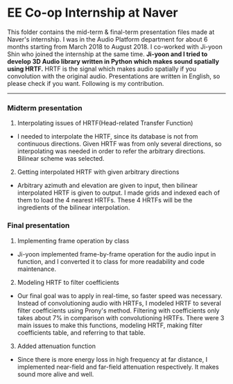 # EE Co-op Internship at Naver

This folder contains the mid-term & final-term presentation files made at Naver's internship. I was in the Audio Platform department for about 6 months starting from March 2018 to August 2018. I co-worked with Ji-yoon Shin who joined the internship at the same time. **Ji-yoon and I tried to develop 3D Audio library written in Python which makes sound spatially using HRTF.** HRTF is the signal which makes audio spatially if you convolution with the original audio. Presentations are written in English, so please check if you want. Following is my contribution.

-----------------------
### Midterm presentation
1. Interpolating issues of HRTF(Head-related Transfer Function)
- I needed to interpolate the HRTF, since its database is not from continuous directions. Given HRTF was from only several directions, so interpolating was needed in order to refer the arbitrary directions. Bilinear scheme was selected.

2. Getting interpolated HRTF with given arbitrary directions
- Arbitrary azimuth and elevation are given to input, then bilinear interpolated HRTF is given to output. I made grids and indexed each of them to load the 4 nearest HRTFs. These 4 HRTFs will be the ingredients of the bilinear interpolation.

### Final presentation
1. Implementing frame operation by class
- Ji-yoon implemented frame-by-frame operation for the audio input in function, and I converted it to class for more readability and code maintenance.

2. Modeling HRTF to filter coefficients
- Our final goal was to apply in real-time, so faster speed was necessary. Instead of convolutioning audio with HRTFs, I modeled HRTF to several filter coefficients using Prony's method. Filtering with coefficients only takes about 7% in comparison with convolutioning HRTFs. There were 3 main issues to make this functions, modeling HRTF, making filter coefficients table, and referring to that table.

3. Added attenuation function
- Since there is more energy loss in high frequency at far distance, I implemented near-field and far-field attenuation respectively. It makes sound more alive and well.
